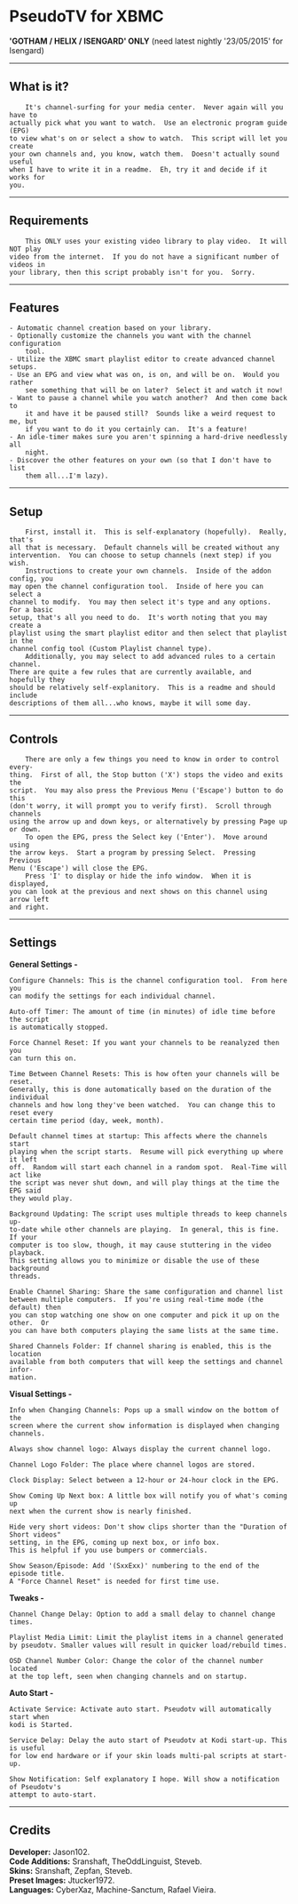 PseudoTV for XBMC
=================

**'GOTHAM / HELIX / ISENGARD' ONLY**
(need latest nightly '23/05/2015' for Isengard)

-----------
What is it?
-----------
        It's channel-surfing for your media center.  Never again will you have to
    actually pick what you want to watch.  Use an electronic program guide (EPG)
    to view what's on or select a show to watch.  This script will let you create
    your own channels and, you know, watch them.  Doesn't actually sound useful
    when I have to write it in a readme.  Eh, try it and decide if it works for
    you.


------------
Requirements
------------
        This ONLY uses your existing video library to play video.  It will NOT play
    video from the internet.  If you do not have a significant number of videos in
    your library, then this script probably isn't for you.  Sorry.


--------
Features
--------
    - Automatic channel creation based on your library.
    - Optionally customize the channels you want with the channel configuration
    	tool.
    - Utilize the XBMC smart playlist editor to create advanced channel setups.
    - Use an EPG and view what was on, is on, and will be on.  Would you rather
        see something that will be on later?  Select it and watch it now!
    - Want to pause a channel while you watch another?  And then come back to
        it and have it be paused still?  Sounds like a weird request to me, but
        if you want to do it you certainly can.  It's a feature!
    - An idle-timer makes sure you aren't spinning a hard-drive needlessly all
        night.
    - Discover the other features on your own (so that I don't have to list
        them all...I'm lazy).


-----
Setup
-----
        First, install it.  This is self-explanatory (hopefully).  Really, that's
    all that is necessary.  Default channels will be created without any
    intervention.  You can choose to setup channels (next step) if you wish.
        Instructions to create your own channels.  Inside of the addon config, you
    may open the channel configuration tool.  Inside of here you can select a
    channel to modify.  You may then select it's type and any options.  For a basic
    setup, that's all you need to do.  It's worth noting that you may create a
    playlist using the smart playlist editor and then select that playlist in the
    channel config tool (Custom Playlist channel type).
        Additionally, you may select to add advanced rules to a certain channel.
    There are quite a few rules that are currently available, and hopefully they
    should be relatively self-explanitory.  This is a readme and should include
    descriptions of them all...who knows, maybe it will some day.


--------
Controls
--------
        There are only a few things you need to know in order to control every-
    thing.  First of all, the Stop button ('X') stops the video and exits the
    script.  You may also press the Previous Menu ('Escape') button to do this
    (don't worry, it will prompt you to verify first).  Scroll through channels
    using the arrow up and down keys, or alternatively by pressing Page up or down.
        To open the EPG, press the Select key ('Enter').  Move around using
    the arrow keys.  Start a program by pressing Select.  Pressing Previous
    Menu ('Escape') will close the EPG.
        Press 'I' to display or hide the info window.  When it is displayed,
    you can look at the previous and next shows on this channel using arrow left
    and right.


--------
Settings
--------

**General Settings -**

    Configure Channels: This is the channel configuration tool.  From here you
    can modify the settings for each individual channel.

    Auto-off Timer: The amount of time (in minutes) of idle time before the script
    is automatically stopped.

    Force Channel Reset: If you want your channels to be reanalyzed then you
    can turn this on.

    Time Between Channel Resets: This is how often your channels will be reset.
    Generally, this is done automatically based on the duration of the individual
    channels and how long they've been watched.  You can change this to reset every
    certain time period (day, week, month).

    Default channel times at startup: This affects where the channels start
    playing when the script starts.  Resume will pick everything up where it left
    off.  Random will start each channel in a random spot.  Real-Time will act like
    the script was never shut down, and will play things at the time the EPG said
    they would play.

    Background Updating: The script uses multiple threads to keep channels up-
    to-date while other channels are playing.  In general, this is fine.  If your
    computer is too slow, though, it may cause stuttering in the video playback.
    This setting allows you to minimize or disable the use of these background
    threads.

    Enable Channel Sharing: Share the same configuration and channel list
    between multiple computers.  If you're using real-time mode (the default) then
    you can stop watching one show on one computer and pick it up on the other.  Or
    you can have both computers playing the same lists at the same time.

    Shared Channels Folder: If channel sharing is enabled, this is the location
    available from both computers that will keep the settings and channel infor-
    mation.


**Visual Settings -**

	Info when Changing Channels: Pops up a small window on the bottom of the
	screen where the current show information is displayed when changing channels.

    Always show channel logo: Always display the current channel logo.

    Channel Logo Folder: The place where channel logos are stored.

    Clock Display: Select between a 12-hour or 24-hour clock in the EPG.

    Show Coming Up Next box: A little box will notify you of what's coming up
    next when the current show is nearly finished.

    Hide very short videos: Don't show clips shorter than the "Duration of Short videos"
    setting, in the EPG, coming up next box, or info box.
    This is helpful if you use bumpers or commercials.

    Show Season/Episode: Add '(SxxExx)' numbering to the end of the episode title.
    A "Force Channel Reset" is needed for first time use.


**Tweaks -**

	Channel Change Delay: Option to add a small delay to channel change times.

    Playlist Media Limit: Limit the playlist items in a channel generated
    by pseudotv. Smaller values will result in quicker load/rebuild times.

    OSD Channel Number Color: Change the color of the channel number located
    at the top left, seen when changing channels and on startup.


**Auto Start -**

	Activate Service: Activate auto start. Pseudotv will automatically start when
    kodi is Started.

    Service Delay: Delay the auto start of Pseudotv at Kodi start-up. This is useful
    for low end hardware or if your skin loads multi-pal scripts at start-up.

    Show Notification: Self explanatory I hope. Will show a notification of Pseudotv's
    attempt to auto-start.
	

-------
Credits
-------
**Developer:** Jason102.<br>
**Code Additions:** Sranshaft, TheOddLinguist, Steveb.<br>
**Skins:** Sranshaft, Zepfan, Steveb.<br>
**Preset Images:** Jtucker1972.<br>
**Languages:** CyberXaz, Machine-Sanctum, Rafael Vieira.